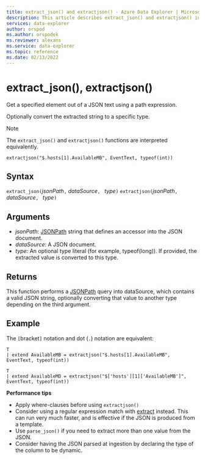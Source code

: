 ```yaml
---
title: extract_json() and extractjson() - Azure Data Explorer | Microsoft Docs
description: This article describes extract_json() and extractjson() in Azure Data Explorer.
services: data-explorer
author: orspod
ms.author: orspodek
ms.reviewer: alexans
ms.service: data-explorer
ms.topic: reference
ms.date: 02/13/2022
---
```

# extract_json(), extractjson()

Get a specified element out of a JSON text using a path expression.

Optionally convert the extracted string to a specific type.

> [!NOTE]
> The `extract_json()` and `extractjson()` functions are interpreted equivalently.

```kusto
extractjson("$.hosts[1].AvailableMB", EventText, typeof(int))
```

## Syntax

`extract_json(`*jsonPath*`,` *dataSource*`, ` *type*`)`
`extractjson(`*jsonPath*`,` *dataSource*`, ` *type*`)`

## Arguments

* *jsonPath*: [JSONPath](jsonpath.md) string that defines an accessor into the JSON document.
* *dataSource*: A JSON document.
* *type*: An optional type literal (for example, typeof(long)). If provided, the extracted value is converted to this type.

## Returns

This function performs a [JSONPath](jsonpath.md) query into dataSource, which contains a valid JSON string, optionally converting that value to another type depending on the third argument.

## Example

The `[`bracket`]` notation and dot (`.`) notation are equivalent:

```kusto
T
| extend AvailableMB = extractjson("$.hosts[1].AvailableMB", EventText, typeof(int))

T
| extend AvailableMD = extractjson("$['hosts'][1]['AvailableMB']", EventText, typeof(int))
```

**Performance tips**

* Apply where-clauses before using `extractjson()`
* Consider using a regular expression match with [extract](extractfunction.md) instead. This can run very much faster, and is effective if the JSON is produced from a template.
* Use `parse_json()` if you need to extract more than one value from the JSON.
* Consider having the JSON parsed at ingestion by declaring the type of the column to be dynamic.

